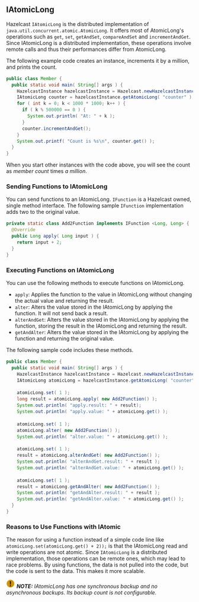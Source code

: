 
## IAtomicLong

Hazelcast `IAtomicLong` is the distributed implementation of `java.util.concurrent.atomic.AtomicLong`. It offers most of AtomicLong's operations such as `get`, `set`, `getAndSet`, `compareAndSet` and `incrementAndGet`. Since IAtomicLong is a distributed implementation, these operations involve remote calls and thus their performances differ from AtomicLong.


The following example code creates an instance, increments it by a million, and prints the count.

```java
public class Member {
  public static void main( String[] args ) {
    HazelcastInstance hazelcastInstance = Hazelcast.newHazelcastInstance(); 	
    IAtomicLong counter = hazelcastInstance.getAtomicLong( "counter" );
    for ( int k = 0; k < 1000 * 1000; k++ ) {
	  if ( k % 500000 == 0 ) {
	    System.out.println( "At: " + k );
      }
      counter.incrementAndGet();
    }
    System.out.printf( "Count is %s\n", counter.get() );
  }
}
```

When you start other instances with the code above, you will see the count as *member count* times *a million*.

### Sending Functions to IAtomicLong

You can send functions to an IAtomicLong. `IFunction` is a Hazelcast owned, single method interface. The following sample `IFunction` implementation adds two to the original value.

```java
private static class Add2Function implements IFunction <Long, Long> { 
  @Override
  public Long apply( Long input ) { 
    return input + 2;
  }
}
```

### Executing Functions on IAtomicLong

You can use the following methods to execute functions on IAtomicLong.

- `apply`: Applies the function to the value in IAtomicLong without changing the actual value and returning the result.
- `alter`: Alters the value stored in the IAtomicLong by applying the function. It will not send back a result.
- `alterAndGet`: Alters the value stored in the IAtomicLong by applying the function, storing the result in the IAtomicLong and returning the result.
- `getAndAlter`: Alters the value stored in the IAtomicLong by applying the function and returning the original value.

The following sample code includes these methods.

```java
public class Member {
  public static void main( String[] args ) {
    HazelcastInstance hazelcastInstance = Hazelcast.newHazelcastInstance(); 		
    IAtomicLong atomicLong = hazelcastInstance.getAtomicLong( "counter" );

    atomicLong.set( 1 );
    long result = atomicLong.apply( new Add2Function() ); 		
    System.out.println( "apply.result: " + result); 		
    System.out.println( "apply.value: " + atomicLong.get() );

    atomicLong.set( 1 );
    atomicLong.alter( new Add2Function() ); 			
    System.out.println( "alter.value: " + atomicLong.get() );

    atomicLong.set( 1 );
    result = atomicLong.alterAndGet( new Add2Function() ); 		
    System.out.println( "alterAndGet.result: " + result ); 		
    System.out.println( "alterAndGet.value: " + atomicLong.get() );

    atomicLong.set( 1 );
    result = atomicLong.getAndAlter( new Add2Function() ); 		
    System.out.println( "getAndAlter.result: " + result ); 		
    System.out.println( "getAndAlter.value: " + atomicLong.get() );
  }
}
```

### Reasons to Use Functions with IAtomic

The reason for using a function instead of a simple code line like `atomicLong.set(atomicLong.get() + 2));` is that the IAtomicLong read and write operations are not atomic. Since `IAtomicLong` is a distributed implementation, those operations can be remote ones, which may lead to race problems. By using functions, the data is not pulled into the code, but the code is sent to the data. This makes it more scalable.

![image](images/NoteSmall.jpg) ***NOTE:*** *IAtomicLong has one synchronous backup and no asynchronous backups. Its backup count is not configurable.*

